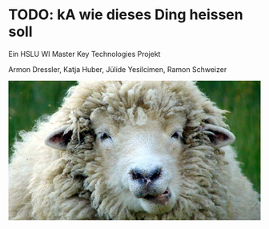 # TODO: kA wie dieses Ding heissen soll
Ein HSLU WI Master Key Technologies Projekt

Armon Dressler, Katja Huber, Jülide Yesilcimen, Ramon Schweizer 

![alt-text](friendly_sheep.jpg "optional-title")